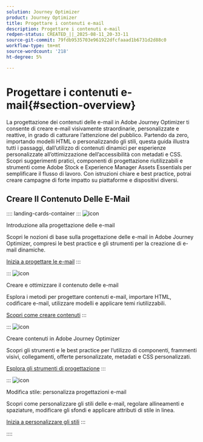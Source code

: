 ```yaml
---
solution: Journey Optimizer
product: Journey Optimizer
title: Progettare i contenuti e-mail
description: Progettare i contenuti e-mail
redpen-status: CREATED_||_2025-08-11_20-33-11
source-git-commit: 79fdb9535703e961922dfcfaaad1b6731d2d88c0
workflow-type: tm+mt
source-wordcount: '218'
ht-degree: 5%

---
```



# Progettare i contenuti e-mail{#section-overview}

La progettazione dei contenuti delle e-mail in Adobe Journey Optimizer ti consente di creare e-mail visivamente straordinarie, personalizzate e reattive, in grado di catturare l’attenzione del pubblico. Partendo da zero, importando modelli HTML o personalizzando gli stili, questa guida illustra tutti i passaggi, dall’utilizzo di contenuti dinamici per esperienze personalizzate all’ottimizzazione dell’accessibilità con metadati e CSS. Scopri suggerimenti pratici, componenti di progettazione riutilizzabili e strumenti come Adobe Stock e Experience Manager Assets Essentials per semplificare il flusso di lavoro. Con istruzioni chiare e best practice, potrai creare campagne di forte impatto su piattaforme e dispositivi diversi.

## Creare Il Contenuto Delle E-Mail

:::: landing-cards-container
:::
![icon](https://cdn.experienceleague.adobe.com/icons/circle-play.svg?lang=it)

Introduzione alla progettazione delle e-mail

Scopri le nozioni di base sulla progettazione delle e-mail in Adobe Journey Optimizer, compresi le best practice e gli strumenti per la creazione di e-mail dinamiche.

[Inizia a progettare le e-mail](../using/email/get-started-email-design.md)
:::

:::
![icon](https://cdn.experienceleague.adobe.com/icons/list-check.svg?lang=it)

Creare e ottimizzare il contenuto delle e-mail

Esplora i metodi per progettare contenuti e-mail, importare HTML, codificare e-mail, utilizzare modelli e applicare temi riutilizzabili.

[Scopri come creare contenuti](start-creating-content-landing-page.md)
:::

:::
![icon](https://cdn.experienceleague.adobe.com/icons/puzzle-piece.svg?lang=it)

Creare contenuti in Adobe Journey Optimizer

Scopri gli strumenti e le best practice per l’utilizzo di componenti, frammenti visivi, collegamenti, offerte personalizzate, metadati e CSS personalizzati.

[Esplora gli strumenti di progettazione](add-content-landing-page.md)
:::

:::
![icon](https://cdn.experienceleague.adobe.com/icons/gear.svg?lang=it)

Modifica stile: personalizza progettazioni e-mail

Scopri come personalizzare gli stili delle e-mail, regolare allineamenti e spaziature, modificare gli sfondi e applicare attributi di stile in linea.

[Inizia a personalizzare gli stili](edit-style-landing-page.md)
:::

::::
